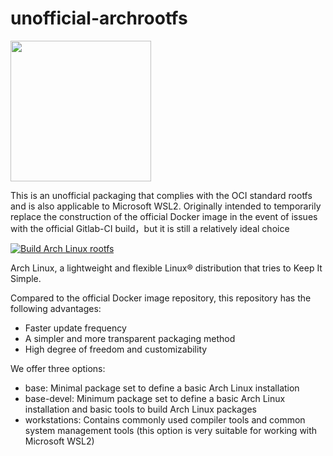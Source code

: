 # unofficial-archrootfs

<p align="left">
  <img src="https://github.com/Zhoneym/unofficial-archrootfs/assets/140673973/3147ae73-4ca8-403d-8942-f1b0d4724f7d" width="225"/>
</p>


This is an unofficial packaging that complies with the OCI standard rootfs and is also applicable to Microsoft WSL2. Originally intended to temporarily replace the construction of the official Docker image in the event of issues with the official Gitlab-CI build，but it is still a relatively ideal choice

 [![Build Arch Linux rootfs](https://github.com/Zhoneym/unofficial-archrootfs/actions/workflows/build.yml/badge.svg)](https://github.com/Zhoneym/unofficial-archrootfs/actions/workflows/build.yml)

Arch Linux, a lightweight and flexible Linux® distribution that tries to Keep It Simple.

Compared to the official Docker image repository, this repository has the following advantages:


 - Faster update frequency
 - A simpler and more transparent packaging method
 - High degree of freedom and customizability


We offer three options:


 - base: Minimal package set to define a basic Arch Linux installation
 - base-devel: Minimum package set to define a basic Arch Linux installation and basic tools to build Arch Linux packages
 - workstations: Contains commonly used compiler tools and common system management tools (this option is very suitable for working with Microsoft WSL2)
